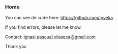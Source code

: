 
### Home

You can see de code here: https://github.com/ipveka

If you find errors, please let me know.

Contact: ignasi.pascual.vilaseca@gmail.com

Thank you

